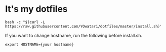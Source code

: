 # It's my dotfiles

```
bash -c "$(curl -L https://raw.githubusercontent.com/YOwatari/dotfiles/master/install.sh)"
```

If you want to change hostname, run the following before install.sh.

```
export HOSTNAME={your hostname}
```
